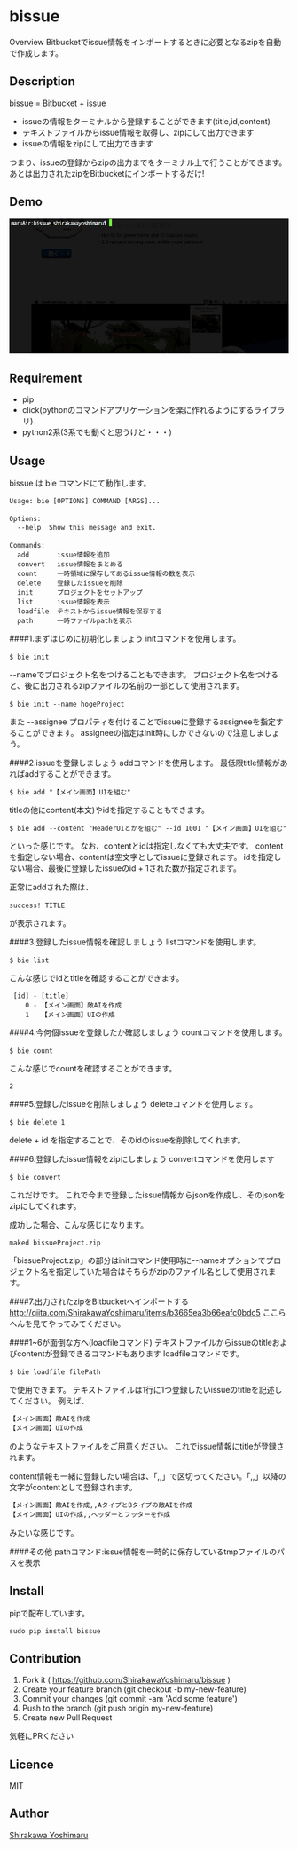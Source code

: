 bissue
====

Overview
Bitbucketでissue情報をインポートするときに必要となるzipを自動で作成します。

## Description
bissue = Bitbucket + issue

-  issueの情報をターミナルから登録することができます(title,id,content)
- テキストファイルからissue情報を取得し、zipにして出力できます
-  issueの情報をzipにして出力できます

つまり、issueの登録からzipの出力までをターミナル上で行うことができます。
あとは出力されたzipをBitbucketにインポートするだけ!

## Demo
![demo gif](https://github.com/ShirakawaYoshimaru/bissue/raw/master/material/demo.gif)

## Requirement
- pip
- click(pythonのコマンドアプリケーションを楽に作れるようにするライブラリ)
- python2系(3系でも動くと思うけど・・・)

## Usage
bissue は bie コマンドにて動作します。

```lang:Help
Usage: bie [OPTIONS] COMMAND [ARGS]...

Options:
  --help  Show this message and exit.

Commands:
  add       issue情報を追加
  convert   issue情報をまとめる
  count     一時領域に保存してあるissue情報の数を表示
  delete    登録したissueを削除
  init      プロジェクトをセットアップ
  list      issue情報を表示
  loadfile  テキストからissue情報を保存する
  path      一時ファイルpathを表示
```

####1.まずはじめに初期化しましょう
initコマンドを使用します。

`$ bie init`

--nameでプロジェクト名をつけることもできます。
プロジェクト名をつけると、後に出力されるzipファイルの名前の一部として使用されます。

`$ bie init --name hogeProject`

また --assignee プロパティを付けることでissueに登録するassigneeを指定することができます。
assigneeの指定はinit時にしかできないので注意しましょう。

####2.issueを登録しましょう
addコマンドを使用します。
最低限title情報があればaddすることができます。

`$ bie add "【メイン画面】UIを組む"`

titleの他にcontent(本文)やidを指定することもできます。

`$ bie add --content "HeaderUIとかを組む" --id 1001 "【メイン画面】UIを組む"`

といった感じです。
なお、contentとidは指定しなくても大丈夫です。
contentを指定しない場合、contentは空文字としてissueに登録されます。
idを指定しない場合、最後に登録したissueのid + 1された数が指定されます。

正常にaddされた際は、

`success! TITLE`

が表示されます。


####3.登録したissue情報を確認しましょう
listコマンドを使用します。

`$ bie list`

こんな感じでidとtitleを確認することができます。

```lang:リザルト
 [id] - [title]
    0 - 【メイン画面】敵AIを作成
    1 - 【メイン画面】UIの作成
```

####4.今何個issueを登録したか確認しましょう
countコマンドを使用します。

`$ bie count`

こんな感じでcountを確認することができます。

```lang:リザルト
2
```

####5.登録したissueを削除しましょう
deleteコマンドを使用します。

`$ bie delete 1`

delete + id を指定することで、そのidのissueを削除してくれます。

####6.登録したissue情報をzipにしましょう
convertコマンドを使用します

`$ bie convert`

これだけです。
これで今まで登録したissue情報からjsonを作成し、そのjsonをzipにしてくれます。

成功した場合、こんな感じになります。

```lang:リザルト
maked bissueProject.zip
```

「bissueProject.zip」の部分はinitコマンド使用時に--nameオプションでプロジェクト名を指定していた場合はそちらがzipのファイル名として使用されます。


####7.出力されたzipをBitbucketへインポートする
http://qiita.com/ShirakawaYoshimaru/items/b3665ea3b66eafc0bdc5
ここらへんを見てやってみてください。

####1~6が面倒な方へ(loadfileコマンド)
テキストファイルからissueのtitleおよびcontentが登録できるコマンドもあります
loadfileコマンドです。

`$ bie loadfile filePath`

で使用できます。
テキストファイルは1行に1つ登録したいissueのtitleを記述してください。
例えば、

```lang:hoge.txt
【メイン画面】敵AIを作成
【メイン画面】UIの作成
```

のようなテキストファイルをご用意ください。
これでissue情報にtitleが登録されます。

content情報も一緒に登録したい場合は、「,,」で区切ってください。「,,」以降の文字がcontentとして登録されます。

```lang:hogeContent.txt
【メイン画面】敵AIを作成,,AタイプとBタイプの敵AIを作成
【メイン画面】UIの作成,,ヘッダーとフッターを作成
```

みたいな感じです。

####その他
pathコマンド:issue情報を一時的に保存しているtmpファイルのパスを表示

## Install
pipで配布しています。

```
sudo pip install bissue
```

## Contribution
1. Fork it ( https://github.com/ShirakawaYoshimaru/bissue )
2. Create your feature branch (git checkout -b my-new-feature)
3. Commit your changes (git commit -am 'Add some feature')
4. Push to the branch (git push origin my-new-feature)
5. Create new Pull Request

気軽にPRください

## Licence

MIT

## Author

[Shirakawa Yoshimaru](https://github.com/ShirakawaYoshimaru)

